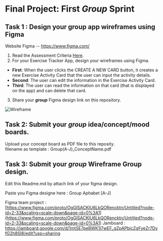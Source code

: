 
# Final Project: First ***Group*** Sprint

## Task 1 : Design your group app wireframes using Figma
Website Figma -- https://www.figma.com/
1. Read the Assessment Criteria [Here](https://docs.google.com/spreadsheets/d/1mXg-4Hpygg8zl4pfaA998_-t3BapSOWNOfyC699OhEk/edit#gid=1164902319).
2. For your Exercise Tracker App, design your wireframes using Figma.

* **First**: When the user clicks the CREATE A NEW CARD button, it creates a new Exercise Activity Card that the user can input the activity details.
* **Second**: The user can edit the information in the Exercise Activity Card.
* **Third**: The user can read the information on that card (that is displayed on the app) and can delete that card.

3. Share your ***group*** Figma design link on this repository.

![Wireframe](https://user-images.githubusercontent.com/36503834/223250907-f987d96c-a2a2-4aec-af1e-198b9e79df4f.png)

## Task 2: Submit your ***group*** idea/concept/mood boards.
Upload your concept board as PDF file to this reposity. <br>
filename as template : Group(A-J)_ConceptName.pdf



## Task 3: Submit your ***group*** Wireframe  Group design.
Edit this Readme.md by attach link of your figma design.

Paste you Figma designe here : 
Group Aphabet [A-J]

Figma team project : [https://www.figma.com/proto/OgGlSACKlU6LkQORencktn/Untitled?node-id=2-33&scaling=scale-down&page-id=0%3A1](https://www.figma.com/proto/OgGlSACKlU6LkQORencktn/Untitled?node-id=2-33&scaling=scale-down&page-id=0%3A1)
Jamboard : https://jamboard.google.com/d/1mtSE7peBWK1I7wEF_gZpAPbjcZgFyeZr7DvfG2h8Sl8/edit?usp=sharing

